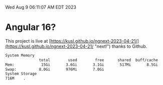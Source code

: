 Wed Aug  9 06:11:07 AM EDT 2023

# Angular 16?


This project is live at [https://kusl.github.io/ngnext-2023-04-21/](https://kusl.github.io/ngnext-2023-04-21/ "next!") thanks to Github.

```bash
System Memory
               total        used        free      shared  buff/cache   available
Mem:            15Gi       3.6Gi       3.1Gi       517Mi       8.5Gi        10Gi
Swap:          8.0Gi       976Mi       7.0Gi
System Storage
716M	.
